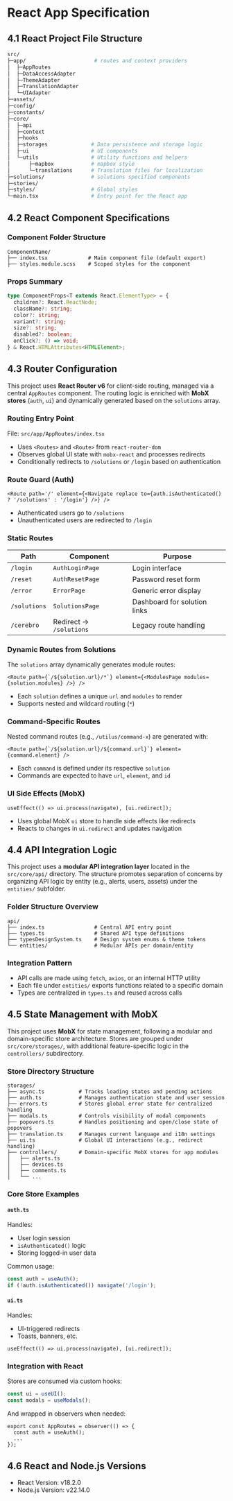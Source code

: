 # React App Specification

## 4.1 React Project File Structure

```bash
src/
├─app/                      # routes and context providers
│  ├─AppRoutes
│  ├─DataAccessAdapter
│  ├─ThemeAdapter
│  ├─TranslationAdapter
│  └─UIAdapter
├─assets/
├─config/
├─constants/
├─core/
│  ├─api
│  ├─context
│  ├─hooks
│  ├─storages              # Data persistence and storage logic
│  ├─ui                    # UI components
│  └─utils                 # Utility functions and helpers
│      ├─mapbox            # mapbox style
│      └─translations      # Translation files for localization
├─solutions/               # solutions specified components
├─stories/
├─styles/                  # Global styles
└─main.tsx                 # Entry point for the React app
```

## 4.2 React Component Specifications

### Component Folder Structure

```
ComponentName/
├── index.tsx             # Main component file (default export)
├── styles.module.scss    # Scoped styles for the component
```

### Props Summary

```ts
type ComponentProps<T extends React.ElementType> = {
  children?: React.ReactNode;
  className?: string;
  color?: string;
  variant?: string;
  size?: string;
  disabled?: boolean;
  onClick?: () => void;
} & React.HTMLAttributes<HTMLElement>;
```

## 4.3 Router Configuration

This project uses **React Router v6** for client-side routing, managed via a central `AppRoutes` component. The routing logic is enriched with **MobX stores** (`auth`, `ui`) and dynamically generated based on the `solutions` array.

### Routing Entry Point

File: `src/app/AppRoutes/index.tsx`

- Uses `<Routes>` and `<Route>` from `react-router-dom`
- Observes global UI state with `mobx-react` and processes redirects
- Conditionally redirects to `/solutions` or `/login` based on authentication

### Route Guard (Auth)

```tsx
<Route path='/' element={<Navigate replace to={auth.isAuthenticated() ? '/solutions' : '/login'} />} />
```

- Authenticated users go to `/solutions`
- Unauthenticated users are redirected to `/login`

### Static Routes

| Path         | Component               | Purpose                      |
| ------------ | ----------------------- | ---------------------------- |
| `/login`     | `AuthLoginPage`         | Login interface              |
| `/reset`     | `AuthResetPage`         | Password reset form          |
| `/error`     | `ErrorPage`             | Generic error display        |
| `/solutions` | `SolutionsPage`         | Dashboard for solution links |
| `/cerebro`   | Redirect → `/solutions` | Legacy route handling        |

### Dynamic Routes from Solutions

The `solutions` array dynamically generates module routes:

```tsx
<Route path={`/${solution.url}/*`} element={<ModulesPage modules={solution.modules} />} />
```

- Each `solution` defines a unique `url` and `modules` to render
- Supports nested and wildcard routing (`*`)

### Command-Specific Routes

Nested command routes (e.g., `/utilus/command-x`) are generated with:

```tsx
<Route path={`/${solution.url}/${command.url}`} element={command.element} />
```

- Each `command` is defined under its respective `solution`
- Commands are expected to have `url`, `element`, and `id`

### UI Side Effects (MobX)

```tsx
useEffect(() => ui.process(navigate), [ui.redirect]);
```

- Uses global MobX `ui` store to handle side effects like redirects
- Reacts to changes in `ui.redirect` and updates navigation

## 4.4 API Integration Logic

This project uses a **modular API integration layer** located in the `src/core/api/` directory. The structure promotes separation of concerns by organizing API logic by entity (e.g., alerts, users, assets) under the `entities/` subfolder.

### Folder Structure Overview

```
api/
├── index.ts                # Central API entry point
├── types.ts                # Shared API type definitions
├── typesDesignSystem.ts    # Design system enums & theme tokens
└── entities/               # Modular APIs per domain/entity
```

### Integration Pattern

- API calls are made using `fetch`, `axios`, or an internal HTTP utility
- Each file under `entities/` exports functions related to a specific domain
- Types are centralized in `types.ts` and reused across calls

## 4.5 State Management with MobX

This project uses **MobX** for state management, following a modular and domain-specific store architecture. Stores are grouped under `src/core/storages/`, with additional feature-specific logic in the `controllers/` subdirectory.

### Store Directory Structure

```
storages/
├── async.ts           # Tracks loading states and pending actions
├── auth.ts            # Manages authentication state and user session
├── errors.ts          # Stores global error state for centralized handling
├── modals.ts          # Controls visibility of modal components
├── popovers.ts        # Handles positioning and open/close state of popovers
├── translation.ts     # Manages current language and i18n settings
├── ui.ts              # Global UI interactions (e.g., redirect handling)
├── controllers/       # Domain-specific MobX stores for app modules
│   ├── alerts.ts
│   ├── devices.ts
│   ├── comments.ts
│   └── ...
```

### Core Store Examples

#### `auth.ts`

Handles:

- User login session
- `isAuthenticated()` logic
- Storing logged-in user data

Common usage:

```ts
const auth = useAuth();
if (!auth.isAuthenticated()) navigate('/login');
```

#### `ui.ts`

Handles:

- UI-triggered redirects
- Toasts, banners, etc.

```tsx
useEffect(() => ui.process(navigate), [ui.redirect]);
```

### Integration with React

Stores are consumed via custom hooks:

```ts
const ui = useUI();
const modals = useModals();
```

And wrapped in observers when needed:

```tsx
export const AppRoutes = observer(() => {
  const auth = useAuth();
  ...
});
```

## 4.6 React and Node.js Versions

- React Version: v18.2.0
- Node.js Version: v22.14.0
